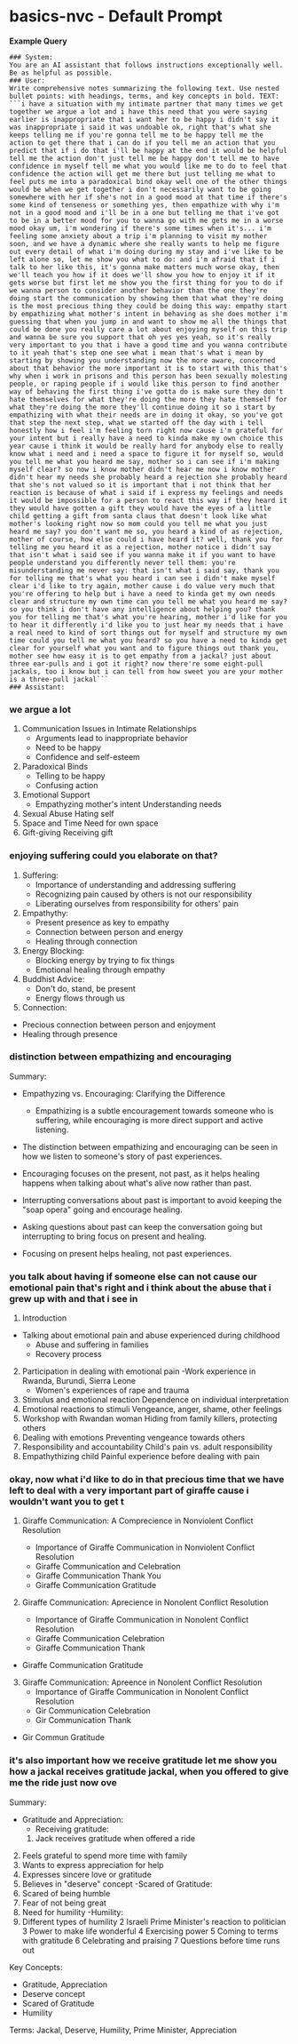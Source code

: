 # basics-nvc - Default Prompt
**Example Query**
```
### System:
You are an AI assistant that follows instructions exceptionally well. Be as helpful as possible.
### User:
Write comprehensive notes summarizing the following text. Use nested bullet points: with headings, terms, and key concepts in bold. TEXT: ```i have a situation with my intimate partner that many times we get together we argue a lot and i have this need that you were saying earlier is inappropriate that i want her to be happy i didn't say it was inappropriate i said it was undoable ok, right that's what she keeps telling me if you're gonna tell me to be happy tell me the action to get there that i can do if you tell me an action that you predict that if i do that i'll be happy at the end it would be helpful tell me the action don't just tell me be happy don't tell me to have confidence in myself tell me what you would like me to do to feel that confidence the action will get me there but just telling me what to feel puts me into a paradoxical bind okay well one of the other things would be when we get together i don't necessarily want to be going somewhere with her if she's not in a good mood at that time if there's some kind of tenseness or something yes, then empathize with why i'm not in a good mood and i'll be in a one but telling me that i've got to be in a better mood for you to wanna go with me gets me in a worse mood okay um, i'm wondering if there's some times when it's... i'm feeling some anxiety about a trip i'm planning to visit my mother soon, and we have a dynamic where she really wants to help me figure out every detail of what i'm doing during my stay and i've like to be left alone so, let me show you what to do: and i'm afraid that if i talk to her like this, it's gonna make matters much worse okay, then we'll teach you how if it does we'll show you how to enjoy it if it gets worse but first let me show you the first thing for you to do if we wanna person to consider another behavior than the one they're doing start the communication by showing them that what they're doing is the most precious thing they could be doing this way: empathy start by empathizing what mother's intent in behaving as she does mother i'm guessing that when you jump in and want to show me all the things that could be done you really care a lot about enjoying myself on this trip and wanna be sure you support that oh yes yes yeah, so it's really very important to you that i have a good time and you wanna contribute to it yeah that's step one see what i mean that's what i mean by starting by showing you understanding now the more aware, concerned about that behavior the more important it is to start with this that's why when i work in prisons and this person has been sexually molesting people, or raping people if i would like this person to find another way of behaving the first thing i've gotta do is make sure they don't hate themselves for what they're doing the more they hate themself for what they're doing the more they'll continue doing it so i start by empathizing with what their needs are in doing it okay, so you've got that step the next step, what we started off the day with i tell honestly how i feel i'm feeling torn right now cause i'm grateful for your intent but i really have a need to kinda make my own choice this year cause i think it would be really hard for anybody else to really know what i need and i need a space to figure it for myself so, would you tell me what you heard me say, mother so i can see if i'm making myself clear? so now i know mother didn't hear me now i know mother didn't hear my needs she probably heard a rejection she probably heard that she's not valued so it is important that i not think that her reaction is because of what i said if i express my feelings and needs it would be impossible for a person to react this way if they heard it they would have gotten a gift they would have the eyes of a little child getting a gift from santa claus that doesn't look like what mother's looking right now so mom could you tell me what you just heard me say? you don't want me so, you heard a kind of as rejection, mother of course, how else could i have heard it? well, thank you for telling me you heard it as a rejection, mother notice i didn't say that isn't what i said see if you wanna make it if you want to have people understand you differently never tell them: you're misunderstanding me never say: that isn't what i said say, thank you for telling me that's what you heard i can see i didn't make myself clear i'd like to try again, mother cause i do value very much that you're offering to help but i have a need to kinda get my own needs clear and structure my own time can you tell me what you heard me say? so you think i don't have any intelligence about helping you? thank you for telling me that's what you're hearing, mother i'd like for you to hear it differently i'd like you to just hear my needs that i have a real need to kind of sort things out for myself and structure my own time could you tell me what you heard? so you have a need to kinda get clear for yourself what you want and to figure things out thank you, mother see how easy it is to get empathy from a jackal? just about three ear-pulls and i got it right? now there're some eight-pull jackals, too i know but i can tell from how sweet you are your mother is a three-pull jackal```
### Assistant:
```

### we argue a lot

1. Communication Issues in Intimate Relationships
   - Arguments lead to inappropriate behavior
   - Need to be happy
   - Confidence and self-esteem
2. Paradoxical Binds
   - Telling to be happy
   - Confusing action
3. Emotional Support
   - Empathyzing mother's intent
   Understanding needs
4. Sexual Abuse
   Hating self
5. Space and Time
   Need for own space
6. Gift-giving
   Receiving gift

### enjoying suffering could you elaborate on that?

1. Suffering:
   - Importance of understanding and addressing suffering
   - Recognizing pain caused by others is not our responsibility
   - Liberating ourselves from responsibility for others' pain
2. Empathythy:
   - Present presence as key to empathy
   - Connection between person and energy
   - Healing through connection
3. Energy Blocking:
   - Blocking energy by trying to fix things
   - Emotional healing through empathy
4. Buddhist Advice:
   - Don't do, stand, be present
   - Energy flows through us
5. Connection:
 - Precious connection between person and enjoyment
 - Healing through presence

### distinction between empathizing and encouraging 

Summary:


- Empathyzing vs. Encouraging: Clarifying the Difference
 
  - Empathizing is a subtle encouragement towards someone who is suffering, while encouraging is more direct support and active listening.
- The distinction between empathizing and encouraging can be seen in how we listen to someone's story of past experiences.
- Encouraging focuses on the present, not past, as it helps healing happens when talking about what's alive now rather than past.
- Interrupting conversations about past is important to avoid keeping the \"soap opera\" going and encourage healing.
- Asking questions about past can keep the conversation going but interrupting to bring focus on present and healing.
- Focusing on present helps healing, not past experiences.

### you talk about having if someone else can not cause our emotional pain that's right and i think about the abuse that i grew up with and that i see in 

1. Introduction
- Talking about emotional pain and abuse experienced during childhood
   - Abuse and suffering in families
   - Recovery process
2. Participation in dealing with emotional pain
   -Work experience in Rwanda, Burundi, Sierra Leone
   - Women's experiences of rape and trauma
3. Stimulus and emotional reaction
   Dependence on individual interpretation
4. Emotional reactions to stimuli
   Vengeance, anger, shame, other feelings
5. Workshop with Rwandan woman
   Hiding from family killers, protecting others
6. Dealing with emotions
   Preventing vengeance towards others
7. Responsibility and accountability
   Child's pain vs. adult responsibility
8. Empathythizing child
   Painful experience before dealing with pain

### okay, now what i'd like to do in that precious time that we have left to deal with a very important part of giraffe cause i wouldn't want you to get t

1. Giraffe Communication: A Comprecience in Nonviolent Conflict Resolution
   - Importance of Giraffe Communication in Nonviolent Conflict Resolution
   - Giraffe Communication and Celebration
   - Giraffe Communication Thank You
   - Giraffe Communication Gratitude


2. Giraffe Communication: Aprecience in Nonolent Conflict Resolution
   - Importance of Giraffe Communication in Nonolent Conflict Resolution
   - Giraffe Communication Celebration
   - Giraffe Communication Thank
 - Giraffe Communication Gratitude


3. Giraffe Communication: Apreence in Nonolent Conflict Resolution
   - Importance of Giraffe Communication in Nonolent Conflict Resolution
   - Gir Communication Celebration
   - Gir Communication Thank
 - Gir Commun Gratitude

### it's also important how we receive gratitude let me show you how a jackal receives gratitude jackal, when you offered to give me the ride just now ove

Summary:

- Gratitude and Appreciation:
  - Receiving gratitude:
  1. Jack receives gratitude when offered a ride
2. Feels grateful to spend more time with family
3. Wants to express appreciation for help
4. Expresses sincere love or gratitude
5. Believes in \"deserve\" concept
-Scared of Gratitude:
  1. Scared of being humble
2. Fear of not being great
3. Need for humility
-Humility:
  1. Different types of humility
2 Israeli Prime Minister's reaction to politician
3 Power to make life wonderful
4 Exercising power
5 Coming to terms with gratitude
6 Celebrating and praising
7 Questions before time runs out


Key Concepts:
- Gratitude, Appreciation
- Deserve concept
- Scared of Gratitude
- Humility


Terms: Jackal, Deserve, Humility, Prime Minister, Appreciation
